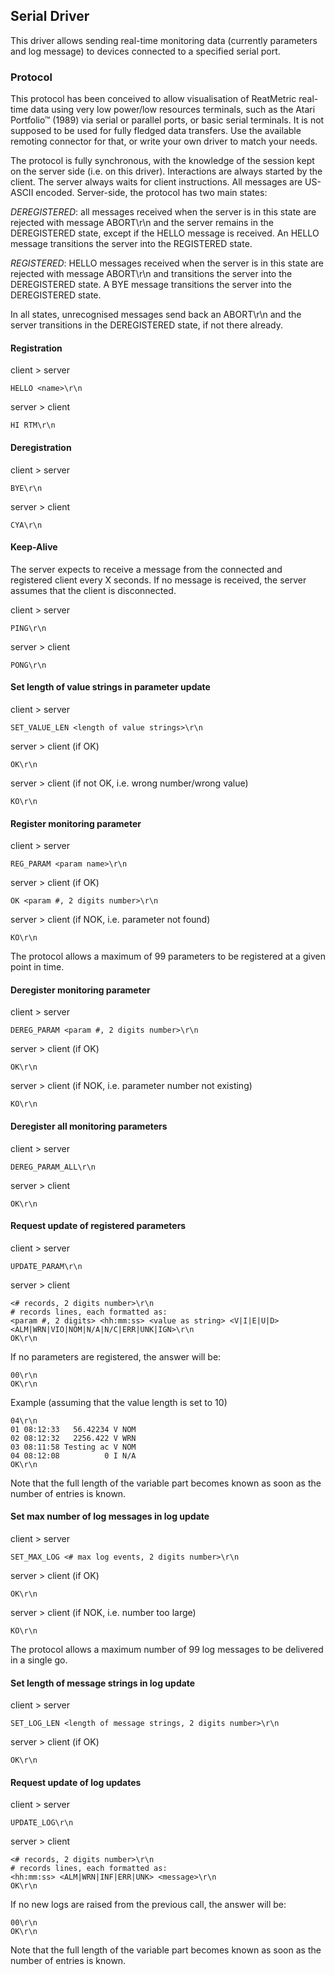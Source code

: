 ## Serial Driver
This driver allows sending real-time monitoring data (currently parameters and log message) to devices connected 
to a specified serial port.

### Protocol
This protocol has been conceived to allow visualisation of ReatMetric real-time data using very low power/low 
resources terminals, such as the Atari Portfolio™ (1989) via serial or parallel ports, or basic serial terminals. 
It is not supposed to be used for fully fledged data transfers. Use the available remoting connector for that, 
or write your own driver to match your needs.

The protocol is fully synchronous, with the knowledge of the session kept on the server side (i.e. on this driver). 
Interactions are always started by the client. The server always waits for client instructions. All messages are 
US-ASCII encoded. Server-side, the protocol has two main states:

*DEREGISTERED*: all messages received when the server is in this state are rejected with message ABORT\r\n 
and the server remains in the DEREGISTERED state, except if the HELLO message is received. An HELLO message 
transitions the server into the REGISTERED state.

*REGISTERED*: HELLO messages received when the server is in this state are rejected with message ABORT\r\n 
and transitions the server into the DEREGISTERED state. A BYE message transitions the server into the DEREGISTERED 
state.

In all states, unrecognised messages send back an ABORT\r\n and the server transitions in the DEREGISTERED state,
if not there already.

#### Registration

client > server

    HELLO <name>\r\n

server > client

    HI RTM\r\n
    
#### Deregistration

client > server

	BYE\r\n

server > client

	CYA\r\n

#### Keep-Alive

The server expects to receive a message from the connected and registered client every X seconds. If no message is 
received, the server assumes that the client is disconnected.

client > server

	PING\r\n

server > client

	PONG\r\n

#### Set length of value strings in parameter update

client > server

	SET_VALUE_LEN <length of value strings>\r\n

server > client (if OK)

	OK\r\n
	
server > client (if not OK, i.e. wrong number/wrong value)
    
   	KO\r\n

#### Register monitoring parameter

client > server

	REG_PARAM <param name>\r\n

server > client (if OK)

	OK <param #, 2 digits number>\r\n

server > client (if NOK, i.e. parameter not found)

	KO\r\n

The protocol allows a maximum of 99 parameters to be registered at a given point in time.

#### Deregister monitoring parameter

client > server

	DEREG_PARAM <param #, 2 digits number>\r\n

server > client (if OK)

	OK\r\n

server > client (if NOK, i.e. parameter number not existing)

	KO\r\n

#### Deregister all monitoring parameters

client > server

	DEREG_PARAM_ALL\r\n

server > client

	OK\r\n

#### Request update of registered parameters

client > server

	UPDATE_PARAM\r\n

server > client

	<# records, 2 digits number>\r\n
	# records lines, each formatted as: 
	<param #, 2 digits> <hh:mm:ss> <value as string> <V|I|E|U|D> <ALM|WRN|VIO|NOM|N/A|N/C|ERR|UNK|IGN>\r\n
	OK\r\n

If no parameters are registered, the answer will be:

    00\r\n
    OK\r\n
	
Example (assuming that the value length is set to 10)

	04\r\n
	01 08:12:33   56.42234 V NOM
    02 08:12:32   2256.422 V WRN
    03 08:11:58 Testing ac V NOM
    04 08:12:08          0 I N/A
    OK\r\n

Note that the full length of the variable part becomes known as soon as the number of entries is known.

#### Set max number of log messages in log update

client > server

	SET_MAX_LOG <# max log events, 2 digits number>\r\n

server > client (if OK)

	OK\r\n

server > client (if NOK, i.e. number too large)

	KO\r\n

The protocol allows a maximum number of 99 log messages to be delivered in a single go.

#### Set length of message strings in log update

client > server

	SET_LOG_LEN <length of message strings, 2 digits number>\r\n

server > client (if OK)

	OK\r\n

#### Request update of log updates

client > server

	UPDATE_LOG\r\n

server > client

	<# records, 2 digits number>\r\n
	# records lines, each formatted as: 
	<hh:mm:ss> <ALM|WRN|INF|ERR|UNK> <message>\r\n
	OK\r\n

If no new logs are raised from the previous call, the answer will be:

    00\r\n
    OK\r\n

Note that the full length of the variable part becomes known as soon as the number of entries is known.
